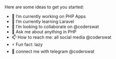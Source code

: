 Here are some ideas to get you started:

- 🔭 I’m currently working on PHP Apps
- 🌱 I’m currently learning Laravel
- 👯 I’m looking to collaborate on @coderswat
- 💬 Ask me about anything in PHP
- 📫 How to reach me: all social media @coderswat
- ⚡ Fun fact: lazy 
- 🥽 connect me with telegram @coderswat

